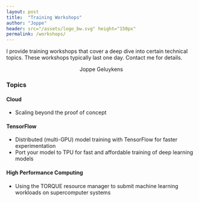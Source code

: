```yaml
---
layout: post
title:  "Training Workshops"
author: "Joppe"
header: src="/assets/logo_bw.svg" height="150px"
permalink: /workshops/
---
```


<div class="post-intro">
<p>
I provide training workshops that cover a deep dive into certain technical topics. These workshops typically last one day. Contact me for details.
</p>
<p style="text-align: center;">Joppe Geluykens</p>
</div>

<div class="post-line"></div>

<h3>Topics</h3>
<h4> Cloud </h4>
<ul>
  <li>Scaling beyond the proof of concept</li>
</ul>

<h4>TensorFlow</h4>
<ul>
  <li>Distributed (multi-GPU) model training with TensorFlow for faster experimentation</li>
  <li>Port your model to TPU for fast and affordable training of deep learning models</li>
</ul>

<h4>High Performance Computing</h4>
<ul>
  <li>Using the TORQUE resource manager to submit machine learning workloads on supercomputer systems</li>
</ul>
